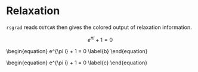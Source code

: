 # Relaxation

`rsgrad` reads `OUTCAR` then gives the colored output of relaxation information.

$$e^{\pi i} + 1 = 0  \label{a}$$

\begin{equation}
    e^{\pi i} + 1 = 0  \label{b}
\end{equation}

\begin{equation}
    e^{\pi i} + 1 = 0  \label{c}
\end{equation}
